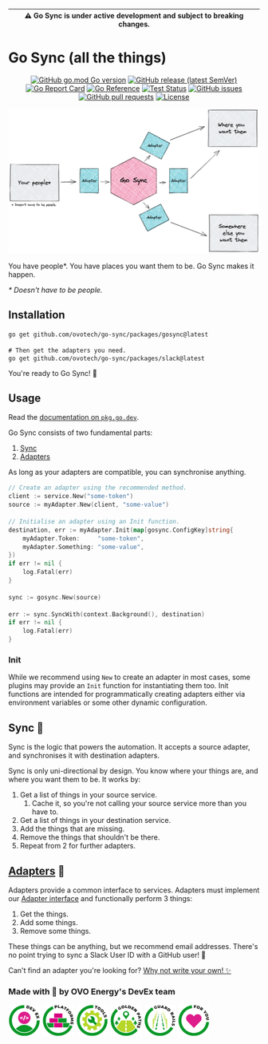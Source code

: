 | **⚠️ Go Sync is under active development and subject to breaking changes.** |
|-----------------------------------------------------------------------------|

# Go Sync (all the things)

<div align="center">

[![GitHub go.mod Go version](https://img.shields.io/github/go-mod/go-version/ovotech/go-sync?label=go&logo=go)](go.mod)
[![GitHub release (latest SemVer)](https://img.shields.io/github/v/release/ovotech/go-sync)](https://github.com/ovotech/go-sync/releases)
[![Go Report Card](https://goreportcard.com/badge/github.com/ovotech/go-sync?style=flat)](https://goreportcard.com/report/github.com/ovotech/go-sync)
[![Go Reference](https://pkg.go.dev/badge/github.com/ovotech/go-sync.svg)](https://pkg.go.dev/github.com/ovotech/go-sync)
[![Test Status](https://github.com/ovotech/go-sync/actions/workflows/test.yml/badge.svg)](https://github.com/ovotech/go-sync/actions/workflows/test.yml)
[![GitHub issues](https://img.shields.io/github/issues/ovotech/go-sync?style=flat)](https://github.com/ovotech/go-sync/issues)
[![GitHub pull requests](https://img.shields.io/github/issues-pr/ovotech/go-sync?label=pull+requests&style=flat)](https://github.com/ovotech/go-sync/pull-requests)
[![License](https://img.shields.io/github/license/ovotech/go-sync?style=flat)](/LICENSE)

</div>

![Summary of Go-Sync](assets/sync-architecture.png)

You have people*. You have places you want them to be. Go Sync makes it happen.

_* Doesn't have to be people._

## Installation

```shell
go get github.com/ovotech/go-sync/packages/gosync@latest

# Then get the adapters you need.
go get github.com/ovotech/go-sync/packages/slack@latest
```

You're ready to Go Sync! 🎉

## Usage

Read the [documentation on `pkg.go.dev`](https://pkg.go.dev/github.com/ovotech/go-sync).

Go Sync consists of two fundamental parts:

1. [Sync](#sync-)
2. [Adapters](#adapters-)

As long as your adapters are compatible, you can synchronise anything.

```go
// Create an adapter using the recommended method.
client := service.New("some-token")
source := myAdapter.New(client, "some-value")

// Initialise an adapter using an Init function.
destination, err := myAdapter.Init(map[gosync.ConfigKey]string{
	myAdapter.Token:     "some-token",
	myAdapter.Something: "some-value",
})
if err != nil {
	log.Fatal(err)
}

sync := gosync.New(source)

err := sync.SyncWith(context.Background(), destination)
if err != nil {
	log.Fatal(err)
}
```

### Init

While we recommend using `New` to create an adapter in most cases, some plugins may provide an `Init` function for
instantiating them too. Init functions are intended for programmatically creating adapters either via environment
variables or some other dynamic configuration.

## Sync 🔄

Sync is the logic that powers the automation. It accepts a source adapter, and synchronises it with destination
adapters.

Sync is only uni-directional by design. You know where your things are, and where you want them to be. It works by:

1. Get a list of things in your source service.
   1. Cache it, so you're not calling your source service more than you have to.
2. Get a list of things in your destination service.
3. Add the things that are missing.
4. Remove the things that shouldn't be there.
5. Repeat from 2 for further adapters.

## [Adapters](./adapters) 🔌

Adapters provide a common interface to services.
Adapters must implement our [Adapter interface](https://pkg.go.dev/github.com/ovotech/go-sync#Adapter) and functionally
perform 3 things:

1. Get the things.
2. Add some things.
3. Remove some things.

These things can be anything, but we recommend email addresses. There's no point trying to sync a Slack User ID with a
GitHub user! 🙅

Can't find an adapter you're looking for? [Why not write your own! ✨](/CONTRIBUTING.md)

### Made with 💚 by OVO Energy's DevEx team

<div>

![DevEx](./assets/devex.png)
![Platforms](./assets/platforms.png)
![Tools](./assets/tools.png)
![Golden Paths](./assets/golden-paths.png)
![Guard Rails](./assets/guard-rails.png)
![For You](./assets/for-you.png)

</div>
